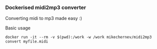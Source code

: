 ### Dockerised midi2mp3 converter

Converting midi to mp3 made easy :)

Basic usage

```
docker run -it --rm -v $(pwd):/work -w /work mikechernev/midi2mp3 convert myfile.midi

```